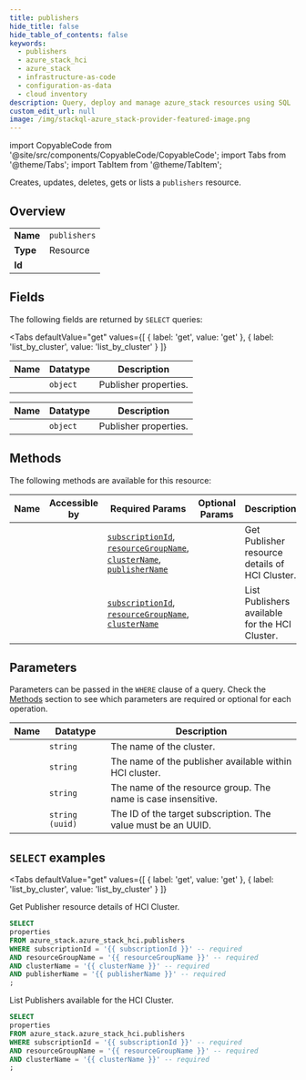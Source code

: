 ```yaml
--- 
title: publishers
hide_title: false
hide_table_of_contents: false
keywords:
  - publishers
  - azure_stack_hci
  - azure_stack
  - infrastructure-as-code
  - configuration-as-data
  - cloud inventory
description: Query, deploy and manage azure_stack resources using SQL
custom_edit_url: null
image: /img/stackql-azure_stack-provider-featured-image.png
---
```


import CopyableCode from '@site/src/components/CopyableCode/CopyableCode';
import Tabs from '@theme/Tabs';
import TabItem from '@theme/TabItem';

Creates, updates, deletes, gets or lists a <code>publishers</code> resource.

## Overview
<table><tbody>
<tr><td><b>Name</b></td><td><code>publishers</code></td></tr>
<tr><td><b>Type</b></td><td>Resource</td></tr>
<tr><td><b>Id</b></td><td><CopyableCode code="azure_stack.azure_stack_hci.publishers" /></td></tr>
</tbody></table>

## Fields

The following fields are returned by `SELECT` queries:

<Tabs
    defaultValue="get"
    values={[
        { label: 'get', value: 'get' },
        { label: 'list_by_cluster', value: 'list_by_cluster' }
    ]}
>
<TabItem value="get">

<table>
<thead>
    <tr>
    <th>Name</th>
    <th>Datatype</th>
    <th>Description</th>
    </tr>
</thead>
<tbody>
<tr>
    <td><CopyableCode code="properties" /></td>
    <td><code>object</code></td>
    <td>Publisher properties.</td>
</tr>
</tbody>
</table>
</TabItem>
<TabItem value="list_by_cluster">

<table>
<thead>
    <tr>
    <th>Name</th>
    <th>Datatype</th>
    <th>Description</th>
    </tr>
</thead>
<tbody>
<tr>
    <td><CopyableCode code="properties" /></td>
    <td><code>object</code></td>
    <td>Publisher properties.</td>
</tr>
</tbody>
</table>
</TabItem>
</Tabs>

## Methods

The following methods are available for this resource:

<table>
<thead>
    <tr>
    <th>Name</th>
    <th>Accessible by</th>
    <th>Required Params</th>
    <th>Optional Params</th>
    <th>Description</th>
    </tr>
</thead>
<tbody>
<tr>
    <td><a href="#get"><CopyableCode code="get" /></a></td>
    <td><CopyableCode code="select" /></td>
    <td><a href="#parameter-subscriptionId"><code>subscriptionId</code></a>, <a href="#parameter-resourceGroupName"><code>resourceGroupName</code></a>, <a href="#parameter-clusterName"><code>clusterName</code></a>, <a href="#parameter-publisherName"><code>publisherName</code></a></td>
    <td></td>
    <td>Get Publisher resource details of HCI Cluster.</td>
</tr>
<tr>
    <td><a href="#list_by_cluster"><CopyableCode code="list_by_cluster" /></a></td>
    <td><CopyableCode code="select" /></td>
    <td><a href="#parameter-subscriptionId"><code>subscriptionId</code></a>, <a href="#parameter-resourceGroupName"><code>resourceGroupName</code></a>, <a href="#parameter-clusterName"><code>clusterName</code></a></td>
    <td></td>
    <td>List Publishers available for the HCI Cluster.</td>
</tr>
</tbody>
</table>

## Parameters

Parameters can be passed in the `WHERE` clause of a query. Check the [Methods](#methods) section to see which parameters are required or optional for each operation.

<table>
<thead>
    <tr>
    <th>Name</th>
    <th>Datatype</th>
    <th>Description</th>
    </tr>
</thead>
<tbody>
<tr id="parameter-clusterName">
    <td><CopyableCode code="clusterName" /></td>
    <td><code>string</code></td>
    <td>The name of the cluster.</td>
</tr>
<tr id="parameter-publisherName">
    <td><CopyableCode code="publisherName" /></td>
    <td><code>string</code></td>
    <td>The name of the publisher available within HCI cluster.</td>
</tr>
<tr id="parameter-resourceGroupName">
    <td><CopyableCode code="resourceGroupName" /></td>
    <td><code>string</code></td>
    <td>The name of the resource group. The name is case insensitive.</td>
</tr>
<tr id="parameter-subscriptionId">
    <td><CopyableCode code="subscriptionId" /></td>
    <td><code>string (uuid)</code></td>
    <td>The ID of the target subscription. The value must be an UUID.</td>
</tr>
</tbody>
</table>

## `SELECT` examples

<Tabs
    defaultValue="get"
    values={[
        { label: 'get', value: 'get' },
        { label: 'list_by_cluster', value: 'list_by_cluster' }
    ]}
>
<TabItem value="get">

Get Publisher resource details of HCI Cluster.

```sql
SELECT
properties
FROM azure_stack.azure_stack_hci.publishers
WHERE subscriptionId = '{{ subscriptionId }}' -- required
AND resourceGroupName = '{{ resourceGroupName }}' -- required
AND clusterName = '{{ clusterName }}' -- required
AND publisherName = '{{ publisherName }}' -- required
;
```
</TabItem>
<TabItem value="list_by_cluster">

List Publishers available for the HCI Cluster.

```sql
SELECT
properties
FROM azure_stack.azure_stack_hci.publishers
WHERE subscriptionId = '{{ subscriptionId }}' -- required
AND resourceGroupName = '{{ resourceGroupName }}' -- required
AND clusterName = '{{ clusterName }}' -- required
;
```
</TabItem>
</Tabs>
